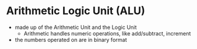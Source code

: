 
# Arithmetic Logic Unit (ALU)
- made up of the Arithmetic Unit and the Logic Unit 
	- Arithmetic handles numeric operations, like add/subtract, increment
- the numbers operated on are in binary format 
